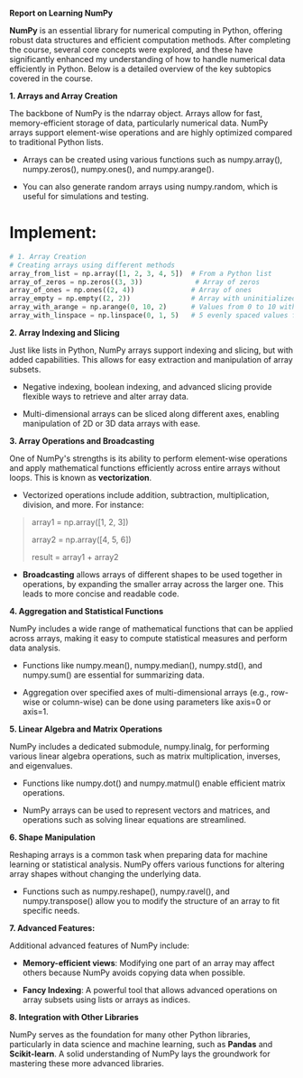 **Report on Learning NumPy**

**NumPy** is an essential library for numerical computing in Python,
offering robust data structures and efficient computation methods. After
completing the course, several core concepts were explored, and these
have significantly enhanced my understanding of how to handle numerical
data efficiently in Python. Below is a detailed overview of the key
subtopics covered in the course.

**1. Arrays and Array Creation**

The backbone of NumPy is the ndarray object. Arrays allow for fast,
memory-efficient storage of data, particularly numerical data. NumPy
arrays support element-wise operations and are highly optimized compared
to traditional Python lists.

- Arrays can be created using various functions such as numpy.array(),
  numpy.zeros(), numpy.ones(), and numpy.arange().

- You can also generate random arrays using numpy.random, which is
  useful for simulations and testing.
  
# Implement:
```python
# 1. Array Creation
# Creating arrays using different methods
array_from_list = np.array([1, 2, 3, 4, 5])  # From a Python list
array_of_zeros = np.zeros((3, 3))             # Array of zeros
array_of_ones = np.ones((2, 4))              # Array of ones
array_empty = np.empty((2, 2))               # Array with uninitialized values
array_with_arange = np.arange(0, 10, 2)      # Values from 0 to 10 with a step of 2
array_with_linspace = np.linspace(0, 1, 5)   # 5 evenly spaced values from 0 to 1
```


**2. Array Indexing and Slicing**

Just like lists in Python, NumPy arrays support indexing and slicing,
but with added capabilities. This allows for easy extraction and
manipulation of array subsets.

- Negative indexing, boolean indexing, and advanced slicing provide
  flexible ways to retrieve and alter array data.

- Multi-dimensional arrays can be sliced along different axes, enabling
  manipulation of 2D or 3D data arrays with ease.

**3. Array Operations and Broadcasting**

One of NumPy's strengths is its ability to perform element-wise
operations and apply mathematical functions efficiently across entire
arrays without loops. This is known as **vectorization**.

- Vectorized operations include addition, subtraction, multiplication,
  division, and more. For instance:

> array1 = np.array(\[1, 2, 3\])
>
> array2 = np.array(\[4, 5, 6\])
>
> result = array1 + array2

- **Broadcasting** allows arrays of different shapes to be used together
  in operations, by expanding the smaller array across the larger one.
  This leads to more concise and readable code.

**4. Aggregation and Statistical Functions**

NumPy includes a wide range of mathematical functions that can be
applied across arrays, making it easy to compute statistical measures
and perform data analysis.

- Functions like numpy.mean(), numpy.median(), numpy.std(), and
  numpy.sum() are essential for summarizing data.

- Aggregation over specified axes of multi-dimensional arrays (e.g.,
  row-wise or column-wise) can be done using parameters like axis=0 or
  axis=1.

**5. Linear Algebra and Matrix Operations**

NumPy includes a dedicated submodule, numpy.linalg, for performing
various linear algebra operations, such as matrix multiplication,
inverses, and eigenvalues.

- Functions like numpy.dot() and numpy.matmul() enable efficient matrix
  operations.

- NumPy arrays can be used to represent vectors and matrices, and
  operations such as solving linear equations are streamlined.

**6. Shape Manipulation**

Reshaping arrays is a common task when preparing data for machine
learning or statistical analysis. NumPy offers various functions for
altering array shapes without changing the underlying data.

- Functions such as numpy.reshape(), numpy.ravel(), and
  numpy.transpose() allow you to modify the structure of an array to fit
  specific needs.

**7. Advanced Features:**

Additional advanced features of NumPy include:

- **Memory-efficient views**: Modifying one part of an array may affect
  others because NumPy avoids copying data when possible.

- **Fancy Indexing**: A powerful tool that allows advanced operations on
  array subsets using lists or arrays as indices.

**8. Integration with Other Libraries**

NumPy serves as the foundation for many other Python libraries,
particularly in data science and machine learning, such as **Pandas**
and **Scikit-learn**. A solid understanding of NumPy lays the groundwork
for mastering these more advanced libraries.